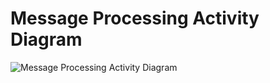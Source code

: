 # Message Processing Activity Diagram

![Message Processing Activity Diagram](../assets/message_activity.svg)